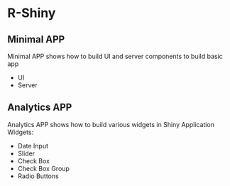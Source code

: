 # R-Shiny
## Minimal APP
Minimal APP shows how to build UI and server components to build basic app 
* UI
* Server
## Analytics APP
Analytics APP shows how to build various widgets in Shiny Application 
Widgets:
* Date Input
* Slider
* Check Box
* Check Box Group
* Radio Buttons

